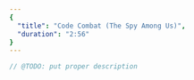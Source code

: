 ```yaml
---
{
  "title": "Code Combat (The Spy Among Us)",
  "duration": "2:56"
}
---
```


```js
// @TODO: put proper description
```

